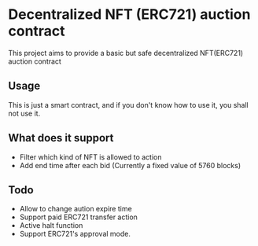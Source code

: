 Decentralized NFT (ERC721) auction contract
====

This project aims to provide a basic but safe decentralized NFT(ERC721) auction contract

## Usage

This is just a smart contract, and if you don't know how to use it, you shall not use it.

## What does it support

- Filter which kind of NFT is allowed to action
- Add end time after each bid (Currently a fixed value of 5760 blocks)

## Todo

- Allow to change aution expire time
- Support paid ERC721 transfer action
- Active halt function
- Support ERC721's approval mode.